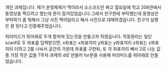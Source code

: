 개인 과제입니다. 제가 운영체제가 맥이라서 소스코드만 짜고 월요일에 학교 208관에서 동영상을 찍으려고 했는데 문이 잠겨있었습니다.그래서 친구한테 부탁했는데 동영상은 부탁하기 좀 뭐해서 그냥 사진 찍어달라고 해서 사진으로 대체하겠습니다. 친구가 실행은 잘 된다고 인증해주었습니다.

피라미드가 위아래로 두개 합쳐져 있는것을 만들고자 하였습니다.
작동원리는 일단 scanf로 두 좌표를 입력받으면, x좌표는 x좌표끼리 y좌표는 y좌표끼리 z좌표는 z좌표끼리 더하고 2를 나눠서 공간의 가운데 좌표를 구한뒤, 또 각 좌표끼리 빼서 2로 나눈 값 중 가장 작은 값을 7주차 과제의 d로 만들어 for문을 사용해 피라미드를 위아래로 만들었습니다.

